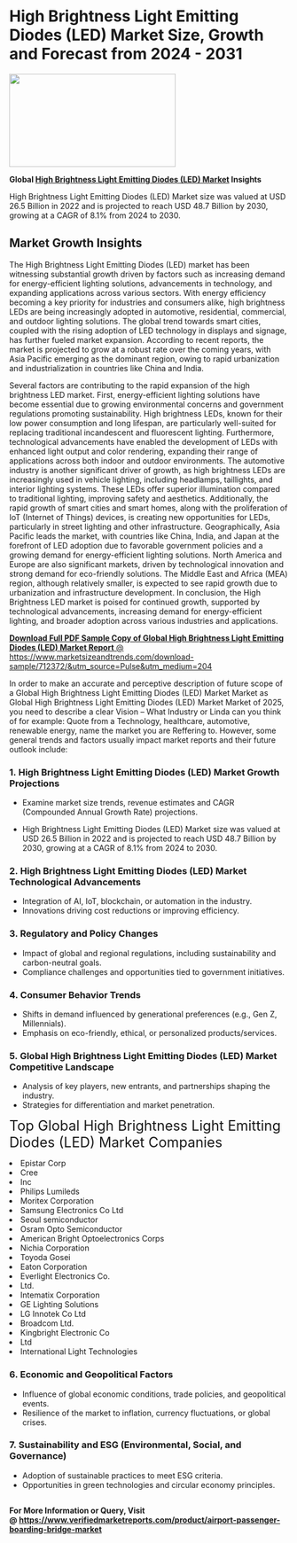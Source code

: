 <H1>High Brightness Light Emitting Diodes (LED) Market Size, Growth and Forecast from 2024 - 2031</H1><img class="aligncenter size-medium wp-image-584254" src="https://thirdeyenews.in/wp-content/uploads/2024/09/Global-Market-Research-300x168.jpeg" alt="" width="300" height="168" /><p><strong>Global&nbsp;<a href="https://www.marketsizeandtrends.com/download-sample/712372/&amp;utm_source=Pulse&amp;utm_medium=204">High Brightness Light Emitting Diodes (LED) Market</a> Insights</strong></p><p>High Brightness Light Emitting Diodes (LED) Market size was valued at USD 26.5 Billion in 2022 and is projected to reach USD 48.7 Billion by 2030, growing at a CAGR of 8.1% from 2024 to 2030.</p><p><h2>Market Growth Insights</h2> <p>The High Brightness Light Emitting Diodes (LED) market has been witnessing substantial growth driven by factors such as increasing demand for energy-efficient lighting solutions, advancements in technology, and expanding applications across various sectors. With energy efficiency becoming a key priority for industries and consumers alike, high brightness LEDs are being increasingly adopted in automotive, residential, commercial, and outdoor lighting solutions. The global trend towards smart cities, coupled with the rising adoption of LED technology in displays and signage, has further fueled market expansion. According to recent reports, the market is projected to grow at a robust rate over the coming years, with Asia Pacific emerging as the dominant region, owing to rapid urbanization and industrialization in countries like China and India.</p> <p><a href="#"></a></p> <p>Several factors are contributing to the rapid expansion of the high brightness LED market. First, energy-efficient lighting solutions have become essential due to growing environmental concerns and government regulations promoting sustainability. High brightness LEDs, known for their low power consumption and long lifespan, are particularly well-suited for replacing traditional incandescent and fluorescent lighting. Furthermore, technological advancements have enabled the development of LEDs with enhanced light output and color rendering, expanding their range of applications across both indoor and outdoor environments. The automotive industry is another significant driver of growth, as high brightness LEDs are increasingly used in vehicle lighting, including headlamps, taillights, and interior lighting systems. These LEDs offer superior illumination compared to traditional lighting, improving safety and aesthetics. Additionally, the rapid growth of smart cities and smart homes, along with the proliferation of IoT (Internet of Things) devices, is creating new opportunities for LEDs, particularly in street lighting and other infrastructure. Geographically, Asia Pacific leads the market, with countries like China, India, and Japan at the forefront of LED adoption due to favorable government policies and a growing demand for energy-efficient lighting solutions. North America and Europe are also significant markets, driven by technological innovation and strong demand for eco-friendly solutions. The Middle East and Africa (MEA) region, although relatively smaller, is expected to see rapid growth due to urbanization and infrastructure development. In conclusion, the High Brightness LED market is poised for continued growth, supported by technological advancements, increasing demand for energy-efficient lighting, and broader adoption across various industries and applications.</p> <p><a href="#"></p><p><span class=""><strong>Download Full PDF Sample Copy of Global High Brightness Light Emitting Diodes (LED) Market Report</strong> @ <a href="https://www.marketsizeandtrends.com/download-sample/712372/&amp;utm_source=Pulse&amp;utm_medium=204" target="_blank">https://www.marketsizeandtrends.com/download-sample/712372/&amp;utm_source=Pulse&amp;utm_medium=204</a></span></p><p>In order to make an accurate and perceptive description of future scope of a Global&nbsp;High Brightness Light Emitting Diodes (LED) Market Market as Global&nbsp;High Brightness Light Emitting Diodes (LED) Market Market of 2025, you need to describe a clear Vision &ndash; What Industry or Linda can you think of for example: Quote from a Technology, healthcare, automotive, renewable energy, name the market you are Reffering to. However, some general trends and factors usually impact market reports and their future outlook include:</p><h3>1.&nbsp;<strong>High Brightness Light Emitting Diodes (LED) Market Growth Projections</strong></h3><ul><li>Examine market size trends, revenue estimates and CAGR (Compounded Annual Growth Rate) projections.</li><li><p>High Brightness Light Emitting Diodes (LED) Market size was valued at USD 26.5 Billion in 2022 and is projected to reach USD 48.7 Billion by 2030, growing at a CAGR of 8.1% from 2024 to 2030.</p></li></ul><h3>2.&nbsp;<strong>High Brightness Light Emitting Diodes (LED) Market Technological Advancements</strong></h3><ul><li>Integration of AI, IoT, blockchain, or automation in the industry.</li><li>Innovations driving cost reductions or improving efficiency.</li></ul><h3>3.&nbsp;<strong>Regulatory and Policy Changes</strong></h3><ul><li>Impact of global and regional regulations, including sustainability and carbon-neutral goals.</li><li>Compliance challenges and opportunities tied to government initiatives.</li></ul><h3>4.&nbsp;<strong>Consumer Behavior Trends</strong></h3><ul><li>Shifts in demand influenced by generational preferences (e.g., Gen Z, Millennials).</li><li>Emphasis on eco-friendly, ethical, or personalized products/services.</li></ul><h3>5.&nbsp;<strong>Global High Brightness Light Emitting Diodes (LED) Market Competitive Landscape</strong></h3><ul><li>Analysis of key players, new entrants, and partnerships shaping the industry.</li><li>Strategies for differentiation and market penetration.</li></ul><p data-pm-slice="1 1 []"><span style="color: inherit; font-family: inherit; font-size: 25px;">Top Global High Brightness Light Emitting Diodes (LED) Market Companies</span></p><div class="" data-test-id=""><p><li> Epistar Corp</li><li> Cree</li><li> Inc</li><li> Philips Lumileds</li><li> Moritex Corporation</li><li> Samsung Electronics Co Ltd</li><li> Seoul semiconductor</li><li> Osram Opto Semiconductor</li><li> American Bright Optoelectronics Corps</li><li> Nichia Corporation</li><li> Toyoda Gosei</li><li> Eaton Corporation</li><li> Everlight Electronics Co.</li><li> Ltd.</li><li> Intematix Corporation</li><li> GE Lighting Solutions</li><li> LG Innotek Co Ltd</li><li> Broadcom Ltd.</li><li> Kingbright Electronic Co</li><li> Ltd</li><li> International Light Technologies</li></p></div><h3>6.&nbsp;<strong>Economic and Geopolitical Factors</strong></h3><ul><li>Influence of global economic conditions, trade policies, and geopolitical events.</li><li>Resilience of the market to inflation, currency fluctuations, or global crises.</li></ul><h3>7.&nbsp;<strong>Sustainability and ESG (Environmental, Social, and Governance)</strong></h3><ul><li>Adoption of sustainable practices to meet ESG criteria.</li><li>Opportunities in green technologies and circular economy principles.</li></ul><h2><strong style="font-size: 14px;">For More Information or Query, Visit @&nbsp;</strong><a style="background-color: #ffffff; font-size: 14px;" href="https://www.marketsizeandtrends.com/report/high-brightness-light-emitting-diodes-led-market/" target="_blank">https://www.verifiedmarketreports.com/product/airport-passenger-boarding-bridge-market</a></h2>
